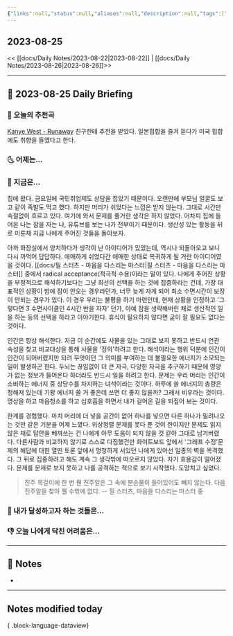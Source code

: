```yaml
---
{"links":null,"status":null,"aliases":null,"description":null,"tags":[" DailyNote "],"title":"2023-08-25","created":"2023-08-25T00:01:34","updated":"2025-01-14T18:42:27","dg-publish":true,"permalink":"/docs/daily-notes/2023-08-25/","dgPassFrontmatter":true}
---
```



## 2023-08-25

<< [[docs/Daily Notes/2023-08-22\|2023-08-22]] | [[docs/Daily Notes/2023-08-26\|2023-08-26]]>>

---

## 📅 2023-08-25 Daily Briefing

### 🎵 오늘의 추천곡

[Kanye West - Runaway](https://youtu.be/Bm5iA4Zupek?feature=shared) 친구한테 추천을 받았다. 일본힙합을 즐겨 듣다가 미국 힙합에도 취향을 들였다고 한다. 

### 🌜 어제는...

### 🙌 지금은...

집에 왔다. 금요일에 국민취업제도 상담을 잡았기 때문이다. 오랜만에 부모님 얼굴도 보고 같이 족발도 먹고 했다. 하지만 머리가 쉬었다는 느낌은 받지 않는다. 그대로 시간만 속절없이 흐르고 있다. 여기에 와서 문제를 풀거란 생각은 하지 않았다. 어차피 집에 들어온 나는 잠을 자는 나, 유튜브를 보는 나가 전부이기 때문이다. 생산성 있는 활동을 뒤로 미룬채 지금 나에게 주어진 것들을 돌아보자.

아까 화장실에서 양치하다가 생각이 난 아이디어가 있었는데, 역시나 되돌아오고 보니 다시 까먹어 답답하다. 애매하게 쉬었다간 애매한 상태로 복귀하게 될 거란 아이디어였을 것이다. [[docs/필 스터츠 - 마음을 다스리는 마스터\|필 스터츠 - 마음을 다스리는 마스터]]  중에서 radical acceptance(적극적 수용)이라는 말이 있다. 나에게 주어진 상황을 부정적으로 해석하기보다는 그냥 최선의 선택을 하는 것에 집중하라는 건데, 가장 대표적인 상황이 밤에 잠이 안오는 경우라던가, 너무 늦게 자게 되어 최소 수면시간이 보장이 안되는 경우가 있다. 이 경우 우리는 불평을 하기 마련인데, 현재 상황을 인정하고 '그렇다면 3 수면사이클인 4시간 반을 자자' 던가, 아예 잠을 생략해버린 채로 생산적인 일을 하는 등의 선택을 하라고 이야기한다. 휴식이 필요하지 않다면 굳이 잘 필요도 없다는 것이다.

인간은 항상 해석한다. 지금 이 순간에도 사물을 있는 그대로 보지 못하고 반드시 연관 속성을 찾고 비교대상을 통해 사물을 '정의'하려고 한다. 해석이라는 행위 덕분에 인간이 인간이 되어버렸지만 되려 무엇이던 그 의미를 부여하는 데 불필요한 에너지가 소모되는 일이 발생하곤 한다. 두뇌는 끊임없이 더 큰 자극, 다양한 자극을 추구하기 때문에 영양가 없는 정보가 들어온다 하더라도 반드시 일을 하려고 한다. 문제는 우리 머리는 인간이 소비하는 에너지 중 상당수를 차지하는 녀석이라는 것이다. 하루에 쓸 에너지의 총량은 정해져 있는데 기왕 에너지 쓸 거 좋은데 쓰면 더 좋지 않을까? 그래서 비우라는 것이다. 명상을 하고 마음청소를 하고 심호흡을 하면서 내가 걸어온 길을 되짚어 보는 것이다. 

한계를 경험했다. 마치 머리에 더 넣을 공간이 없어 하나를 넣으면 다른 하나가 밀려나오는 것만 같은 기분을 어제 느꼈다. 위상정렬 문제를 못다 푼 것이 한이지만 문제도 읽지 않은 채로 답안을 베껴쓰는 건 나에게 아무 도움이 되지 않을 것 같아 그대로 남겨버렸다. 다른사람과 비교하지 않기로 스스로 다짐했건만 화이트보드 앞에서 '그래프 수정'문제의 해답에 대한 열띤 토론 앞에서 멍청하게 서있던 나에게 있어선 일종의 벽을 목격했다. 그 뒤로 집중하려고 해도 계속 그 생각밖에 떠오르지 않았다. 자기 효용감이 떨어졌다. 문제를 문제로 보지 못하고 나를 공격하는 적으로 보기 시작했다. 도망치고 싶었다. 

> 진주 목걸이에 한 번 꿴 진주알은 그 속에 분순물이 들어있어도 빼지 않는다. 다음 진주알을 찾아 꿸 수밖에 없다. -- 필 스터츠, 마음을 다스리는 마스터 중

### 🚀 내가 달성하고자 하는 것들은...

### 👎 오늘 나에게 닥친 어려움은...

---

## 📝 Notes

- 

---

## Notes modified today


{ .block-language-dataview}
